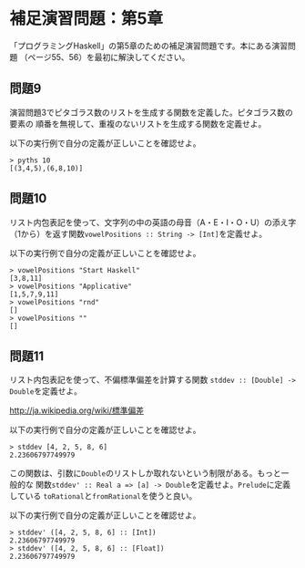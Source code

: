 補足演習問題：第5章
===================

「プログラミングHaskell」の第5章のための補足演習問題です。本にある演習問題
（ページ55、56）を最初に解決してください。

問題9
-----

演習問題3でピタゴラス数のリストを生成する関数を定義した。ピタゴラス数の要素の
順番を無視して、重複のないリストを生成する関数を定義せよ。

以下の実行例で自分の定義が正しいことを確認せよ。

    > pyths 10
    [(3,4,5),(6,8,10)]

問題10
------

リスト内包表記を使って、文字列の中の英語の母音（A・E・I・O・U）の添え字
（1から）を返す関数`vowelPositions :: String -> [Int]`を定義せよ。

以下の実行例で自分の定義が正しいことを確認せよ。

    > vowelPositions "Start Haskell"
    [3,8,11]
    > vowelPositions "Applicative"
    [1,5,7,9,11]
    > vowelPositions "rnd"
    []
    > vowelPositions ""
    []

問題11
------

リスト内包表記を使って、不偏標準偏差を計算する関数
`stddev :: [Double] -> Double`を定義せよ。

http://ja.wikipedia.org/wiki/標準偏差

以下の実行例で自分の定義が正しいことを確認せよ。

    > stddev [4, 2, 5, 8, 6]
    2.23606797749979

この関数は、引数に`Double`のリストしか取れないという制限がある。もっと一般的な
関数`stddev' :: Real a => [a] -> Double`を定義せよ。`Prelude`に定義している
`toRational`と`fromRational`を使うと良い。

以下の実行例で自分の定義が正しいことを確認せよ。

    > stddev' ([4, 2, 5, 8, 6] :: [Int])
    2.23606797749979
    > stddev' ([4, 2, 5, 8, 6] :: [Float])
    2.23606797749979
